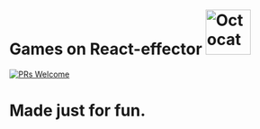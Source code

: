 # Games on React-effector <img src="https://twistedsifter.files.wordpress.com/2016/03/scientist-street-fighter-game-pixel-art-animation-by-diego-sanches-1.gif?w=360&h=450" height="80" alt="Octocat"> 
[![PRs Welcome](https://img.shields.io/badge/PRs-welcome-brightgreen.svg?style=flat-square)](http://makeapullrequest.com)

# Made just for fun.
